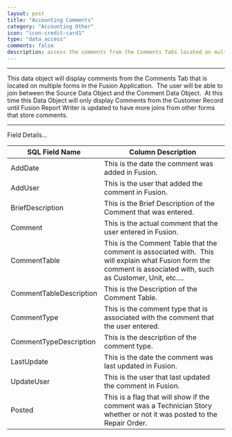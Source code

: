 ```yaml
---
layout: post
title: "Accounting Comments"
category: "Accounting Other" 
icon: "icon-credit-card1"
type: "data_access" comments: falsedescription: access the comments from the Comments Tabs located on multiple forms within Fusion
---
```



---

This data object will display comments from the Comments Tab that is located on
multiple forms in the Fusion Application.  The user will be able to join between
the Source Data Object and the Comment Data Object.  At this time this Data
Object will only display Comments from the Customer Record until Fusion Report
Writer is updated to have more joins from other forms that store comments.

 <!-- SQL VIEW:  **vwAC_SSR_Comments**



 -->  <hr>Field Details...

| **SQL Field Name**      | **Column Description**                                                                                                                                           |
|---|---|
| AddDate                 | This is the date the comment was added in Fusion.                                                                                                                |
| AddUser                 | This is the user that added the comment in Fusion.                                                                                                               |
| BriefDescription        | This is the Brief Description of the Comment that was entered.                                                                                                   |
| Comment                 | This is the actual comment that the user entered in Fusion.                                                                                                      |
| CommentTable            | This is the Comment Table that the comment is associated with.  This will explain what Fusion form the comment is associated with, such as Customer, Unit, etc…. |
| CommentTableDescription | This is the Description of the Comment Table.                                                                                                                    |
| CommentType             | This is the comment type that is associated with the comment that the user entered.                                                                              |
| CommentTypeDescription  | This is the description of the comment type.                                                                                                                     |
| LastUpdate              | This is the date the comment was last updated in Fusion.                                                                                                         |
| UpdateUser              | This is the user that last updated the comment in Fusion.                                                                                                        |
| Posted                  | This is a flag that will show if the comment was a Technician Story whether or not it was posted to the Repair Order.                                            |